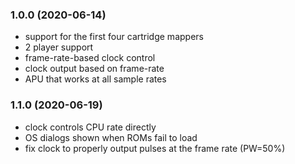 ### 1.0.0 (2020-06-14)

- support for the first four cartridge mappers
- 2 player support
- frame-rate-based clock control
- clock output based on frame-rate
- APU that works at all sample rates

### 1.1.0 (2020-06-19)

- clock controls CPU rate directly
- OS dialogs shown when ROMs fail to load
- fix clock to properly output pulses at the frame rate (PW=50%)
